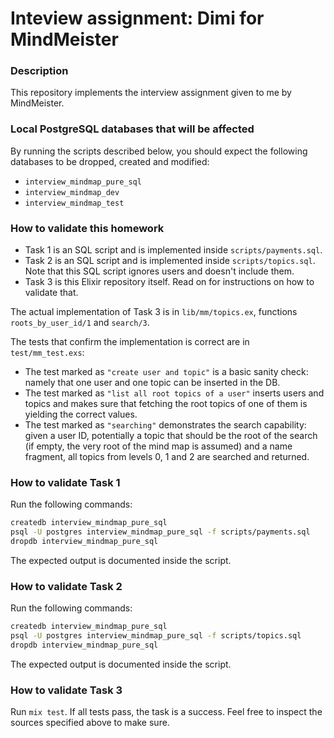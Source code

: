 # Inteview assignment: Dimi for MindMeister

### Description

This repository implements the interview assignment given to me by MindMeister.

### Local PostgreSQL databases that will be affected

By running the scripts described below, you should expect the following databases to be dropped, created and modified:
- `interview_mindmap_pure_sql`
- `interview_mindmap_dev`
- `interview_mindmap_test`

### How to validate this homework

- Task 1 is an SQL script and is implemented inside `scripts/payments.sql`.
- Task 2 is an SQL script and is implemented inside `scripts/topics.sql`. Note that this SQL script ignores users and doesn't include them.
- Task 3 is this Elixir repository itself. Read on for instructions on how to validate that.

The actual implementation of Task 3 is in `lib/mm/topics.ex`, functions `roots_by_user_id/1` and `search/3`.

The tests that confirm the implementation is correct are in `test/mm_test.exs`:
- The test marked as `"create user and topic"` is a basic sanity check: namely that one user and one topic can be inserted in the DB.
- The test marked as `"list all root topics of a user"` inserts users and topics and makes sure that fetching the root topics of one of them is yielding the correct values.
- The test marked as `"searching"` demonstrates the search capability: given a user ID, potentially a topic that should be the root of the search (if empty, the very root of the mind map is assumed) and a name fragment, all topics from levels 0, 1 and 2 are searched and returned.

### How to validate Task 1

Run the following commands:

```sh
createdb interview_mindmap_pure_sql
psql -U postgres interview_mindmap_pure_sql -f scripts/payments.sql
dropdb interview_mindmap_pure_sql
```

The expected output is documented inside the script.

### How to validate Task 2

Run the following commands:

```sh
createdb interview_mindmap_pure_sql
psql -U postgres interview_mindmap_pure_sql -f scripts/topics.sql
dropdb interview_mindmap_pure_sql
```

The expected output is documented inside the script.

### How to validate Task 3

Run `mix test`. If all tests pass, the task is a success. Feel free to inspect the sources specified above to make sure.
